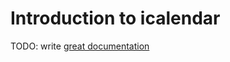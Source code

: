 # Introduction to icalendar

TODO: write [great documentation](http://jacobian.org/writing/what-to-write/)
